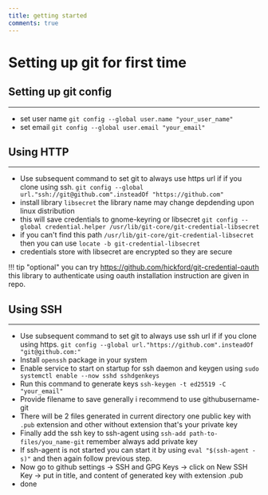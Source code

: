 ```yaml
---
title: getting started
comments: true
---
```


# Setting up git for first time

## Setting up git config
---
- set user name `git config --global user.name "your_user_name"`
- set email `git config --global user.email "your_email"`

## Using HTTP
---
- Use subsequent command to set git to always use https url if if you clone using ssh. `git config --global url."ssh://git@github.com".insteadOf "https://github.com"`
- install library `libsecret` the library name may change depdending upon linux distribution
- this will save credentials to gnome-keyring or libsecret `git config --global credential.helper /usr/lib/git-core/git-credential-libsecret`
- if you can't find this path `/usr/lib/git-core/git-credential-libsecret` then you can use `locate -b git-credential-libsecret`
- credentials store with libsecret are encrypted so they are secure

!!! tip "optional"
    you can try https://github.com/hickford/git-credential-oauth this library to authenticate using oauth installation instruction are given in repo.

## Using SSH
---
- Use subsequent command to set git to always use ssh url if if you clone using https. `git config --global url."https://github.com".insteadOf "git@github.com:"`
- Install `openssh` package in your system
- Enable service to start on startup for ssh daemon and keygen using `sudo systemctl enable --now sshd sshdgenkeys`
- Run this command to generate keys `ssh-keygen -t ed25519 -C "your_email"`
- Provide filename to save generally i recommend to use githubusername-git
- There will be 2 files generated in current directory one public key with `.pub` extension and other without extension that's your private key
- Finally add the ssh key to ssh-agent using `ssh-add path-to-files/you_name-git` remember always add private key
- If ssh-agent is not started you can start it by using `eval "$(ssh-agent -s)"` and then again follow previous step.
- Now go to github settings &rarr; SSH and GPG Keys &rarr; click on New SSH Key -> put in title, and content of generated key with extension .pub
- done
